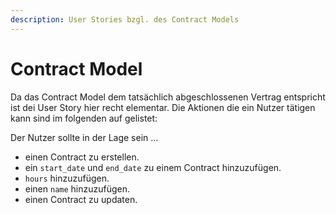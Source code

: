 ```yaml
---
description: User Stories bzgl. des Contract Models
---
```


# Contract Model

Da das Contract Model dem tatsächlich  abgeschlossenen Vertrag entspricht ist dei User Story hier recht elementar.
Die Aktionen die ein Nutzer tätigen kann sind im folgenden auf gelistet:

Der Nutzer sollte in der Lage sein ...

* einen Contract zu erstellen.
* ein `start_date` und `end_date` zu einem Contract hinzuzufügen.
* `hours` hinzuzufügen.
* einen `name` hinzuzufügen.
* einen Contract zu updaten.